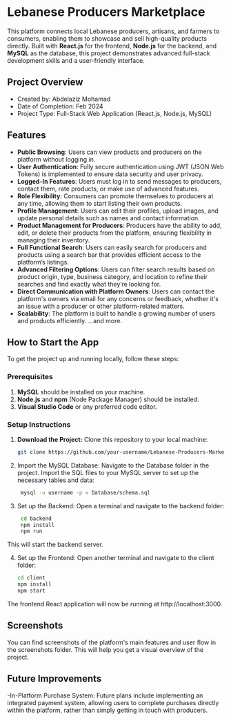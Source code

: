 # Lebanese Producers Marketplace

This platform connects local Lebanese producers, artisans, and farmers to consumers, enabling them to showcase and sell high-quality products directly. Built with **React.js** for the frontend, **Node.js** for the backend, and **MySQL** as the database, this project demonstrates advanced full-stack development skills and a user-friendly interface.

## Project Overview
- Created by: Abdelaziz Mohamad
- Date of Completion: Feb 2024
- Project Type: Full-Stack Web Application (React.js, Node.js, MySQL)

## Features
- **Public Browsing**: Users can view products and producers on the platform without logging in.
- **User Authentication**: Fully secure authentication using JWT (JSON Web Tokens) is implemented to ensure data security and user privacy.
- **Logged-In Features**: Users must log in to send messages to producers, contact them, rate products, or make use of advanced features.
- **Role Flexibility**: Consumers can promote themselves to producers at any time, allowing them to start listing their own products.
- **Profile Management**: Users can edit their profiles, upload images, and update personal details such as names and contact information.
- **Product Management for Producers**: Producers have the ability to add, edit, or delete their products from the platform, ensuring flexibility in managing their inventory.
- **Full Functional Search**: Users can easily search for producers and products using a search bar that provides efficient access to the platform’s listings.
- **Advanced Filtering Options**: Users can filter search results based on product origin, type, business category, and location to refine their searches and find exactly what they’re looking for.
- **Direct Communication with Platform Owners**: Users can contact the platform's owners via email for any concerns or feedback, whether it's an issue with a producer or other platform-related matters.
- **Scalability**: The platform is built to handle a growing number of users and products efficiently.
...and more.
## How to Start the App

To get the project up and running locally, follow these steps:

### Prerequisites
1. **MySQL** should be installed on your machine.
2. **Node.js** and **npm** (Node Package Manager) should be installed.
3. **Visual Studio Code** or any preferred code editor.

### Setup Instructions

1. **Download the Project:**
   Clone this repository to your local machine:
   ```bash
   git clone https://github.com/your-username/Lebanese-Producers-Marketplace.git

2. Import the MySQL Database:
   Navigate to the Database folder in the project.
   Import the SQL files to your MySQL server to set up the necessary tables and data:
   ```bash
    mysql -u username -p < Database/schema.sql
   
3. Set up the Backend:
   Open a terminal and navigate to the backend folder:
   ```bash
    cd backend
    npm install
    npm run
This will start the backend server.

4. Set up the Frontend:
Open another terminal and navigate to the client folder:
    ```bash
    cd client
    npm install
    npm start
The frontend React application will now be running at http://localhost:3000.

## Screenshots
You can find screenshots of the platform's main features and user flow in the screenshots folder. This will help you get a visual overview of the project.

## Future Improvements
-In-Platform Purchase System: Future plans include implementing an integrated payment system, allowing users to complete purchases directly within the platform, rather than simply getting in touch with producers.
